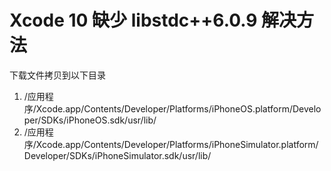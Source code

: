 # Xcode 10 缺少 libstdc++6.0.9 解决方法
下载文件拷贝到以下目录
1. /应用程序/Xcode.app/Contents/Developer/Platforms/iPhoneOS.platform/Developer/SDKs/iPhoneOS.sdk/usr/lib/
2. /应用程序/Xcode.app/Contents/Developer/Platforms/iPhoneSimulator.platform/Developer/SDKs/iPhoneSimulator.sdk/usr/lib/
